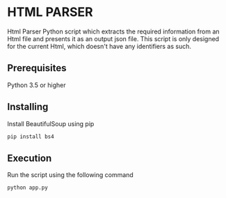 # HTML PARSER
Html Parser
Python script which extracts the required information from an Html file and presents it as an output json file.
This script is only designed for the current Html, which doesn't have any identifiers as such.


## Prerequisites

Python 3.5 or higher

## Installing
Install BeautifulSoup using pip

```python
pip install bs4
```

## Execution

Run the script using the following command 

```python
python app.py
```
